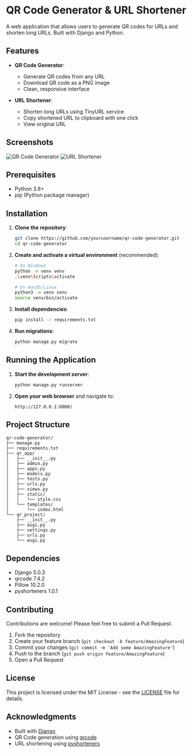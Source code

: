 # QR Code Generator & URL Shortener

A web application that allows users to generate QR codes for URLs and shorten long URLs. Built with Django and Python.

## Features

- **QR Code Generator**:
  - Generate QR codes from any URL
  - Download QR code as a PNG image
  - Clean, responsive interface

- **URL Shortener**:
  - Shorten long URLs using TinyURL service
  - Copy shortened URL to clipboard with one click
  - View original URL

## Screenshots

![QR Code Generator](screenshots/qr-generator.png)
![URL Shortener](screenshots/url-shortener.png)

## Prerequisites

- Python 3.8+
- pip (Python package manager)

## Installation

1. **Clone the repository**:
   ```bash
   git clone https://github.com/yourusername/qr-code-generator.git
   cd qr-code-generator
   ```

2. **Create and activate a virtual environment** (recommended):
   ```bash
   # On Windows
   python -m venv venv
   .\venv\Scripts\activate
   
   # On macOS/Linux
   python3 -m venv venv
   source venv/bin/activate
   ```

3. **Install dependencies**:
   ```bash
   pip install -r requirements.txt
   ```

4. **Run migrations**:
   ```bash
   python manage.py migrate
   ```

## Running the Application

1. **Start the development server**:
   ```bash
   python manage.py runserver
   ```

2. **Open your web browser** and navigate to:
   ```
   http://127.0.0.1:8000/
   ```

## Project Structure

```
qr-code-generator/
├── manage.py
├── requirements.txt
├── qr_app/
│   ├── __init__.py
│   ├── admin.py
│   ├── apps.py
│   ├── models.py
│   ├── tests.py
│   ├── urls.py
│   ├── views.py
│   ├── static/
│   │   └── style.css
│   └── templates/
│       └── index.html
└── qr_project/
    ├── __init__.py
    ├── asgi.py
    ├── settings.py
    ├── urls.py
    └── wsgi.py
```

## Dependencies

- Django 5.0.3
- qrcode 7.4.2
- Pillow 10.2.0
- pyshorteners 1.0.1

## Contributing

Contributions are welcome! Please feel free to submit a Pull Request.

1. Fork the repository
2. Create your feature branch (`git checkout -b feature/AmazingFeature`)
3. Commit your changes (`git commit -m 'Add some AmazingFeature'`)
4. Push to the branch (`git push origin feature/AmazingFeature`)
5. Open a Pull Request

## License

This project is licensed under the MIT License - see the [LICENSE](LICENSE) file for details.

## Acknowledgments

- Built with [Django](https://www.djangoproject.com/)
- QR Code generation using [qrcode](https://pypi.org/project/qrcode/)
- URL shortening using [pyshorteners](https://pypi.org/project/pyshorteners/)
